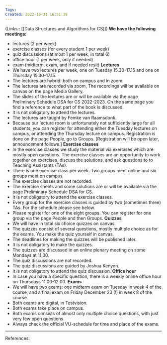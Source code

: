 ```yaml
---
Tags: 
Created: 2022-10-31 16:51:39
---
```

(Links:: [[Data Structures and Algorithms for CS]])
**We have the following meetings:**
- lectures (2 per week)
- exercise classes (for every student 1 per week)
- quiz discussions (at most 1 per week, in total 6)
- office hour (1 per week, only if needed)
- exam (midterm, exam, and if needed resit)
**Lectures**
- We have two lectures per week, one on Tuesday 15.30-17.15 and one on Thursday 15.30-17.15.
- The lectures are hybrid: both on campus and in zoom.
- The lectures are recorded via zoom, The recordings will be available on canvas on the page Media Gallery.
- The slides of the lectures are or will be available via the page Preliminary Schedule DSA for CS 2022-2023. On the same page you find a reference to what part of the book is discussed.
- It is not obligatory to attend the lectures.
- The lectures are taught by Femke van Raamsdonk.
- Because our lecture room is unfortunately not sufficiently large for all students, you can register for attending either the Tuesday lectures on campus, or attending the Thursday lecture on campus. Registration is done on the page People, go to Groups. [Registration will be open later, announcement follows.]
**Exercise classes**
- In the exercise classes we study the material via exercises which are mostly open questions.  The exercise classes are an opportunity to work together on exercises, discuss the solutions, and ask questions to to Teaching Assistants (TAs).
- There is one exercise class per week. Two groups meet online and six groups meet on campus.
- The exercise classes are not recorded.
- The exercise sheets and some solutions are or will be available via the page Preliminary Schedule DSA for CS.
- It is not obligatory to attend the exercise classes.
- Every group for the exercise classes is guided by two (sometimes three) TAs. For the schedule please see below.
- Please register for one of the eight groups. You can register for one group via the page People and then Groups. 
**Quizzes**
- We will have in total six choice quizzes on canvas.
- The quizzes consist of several questions, mostly multiple choice as for the exams. You make the quiz yourself in canvas.
- The deadlines for making the quizzes will be published later.
- It is not obligatory to make the quizzes.
- The quizzes are discussed in an online plenary meeting on some Mondays at 11.00.
- The quiz discussions are not recorded.
- The quiz discussions are guided by Joshua Kenyon.
- It is not obligatory to attend the quiz discussion.
**Office hour**
- In case you have a specific question, there is a weekly online office hour on Thursdays 11.00-12.00.
**Exams**
- We will have two exams: one midterm exam on Tuesday in week 4 of the course, and a final exam on Friday December 23 (!) in  week 8 of the course.
- Both exams are digital, in Testvision.
- Both exams take place on campus.
- Both exams consists of almost only multiple choice questions, with just very few open questions.
- Always check the official VU-schedule for time and place of the exams.
___
References: